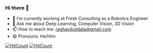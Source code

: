 ### Hi there 👋

- 🔭 I’m currently working at Fresh Consulting as a Robotics Engineer
- 💬 Ask me about Deep Learning, Computer Vision, 3D Vision 
- 📫 How to reach me: raghavduddala@gmail.com
- 😄 Pronouns: He/Him

[![HitCount](https://hits.dwyl.com/raghavduddala/raghavduddala.svg?style=flat-square)](http://hits.dwyl.com/raghavduddala/raghavduddala)
[![HitCount](https://hits.dwyl.com/raghavduddala/raghavduddala.svg?style=flat-square&show=unique)](http://hits.dwyl.com/raghavduddala/raghavduddala)
